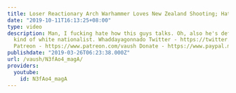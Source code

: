 ```yaml
---
title: Loser Reactionary Arch Warhammer Loves New Zealand Shooting; Hates Human Eardrums
date: "2019-10-11T16:13:25+08:00"
type: video
description: Man, I fucking hate how this guys talks. Oh, also he's definitely some
  kind of white nationalist. Whaddayagonnado Twitter - https://twitter.com/VaushV
  Patreon - https://www.patreon.com/vaush Donate - https://www.paypal.me/vaush
publishdate: "2019-03-26T06:23:38.000Z"
url: /vaush/N3fAo4_magA/
providers:
  youtube:
    id: N3fAo4_magA
---
```

